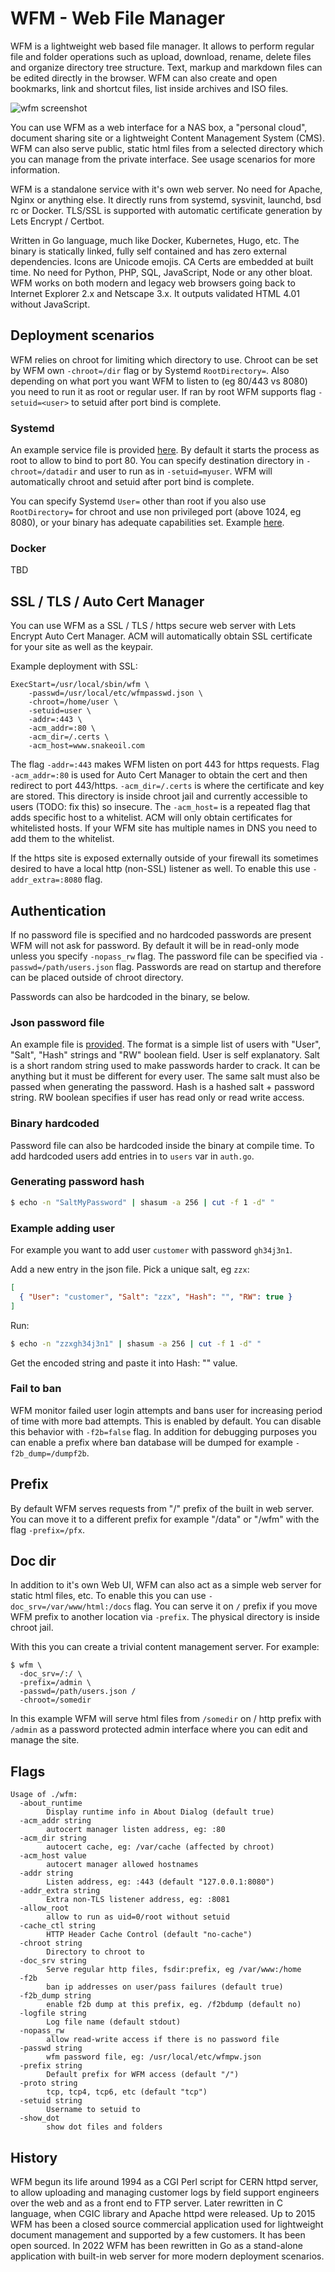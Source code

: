 # WFM - Web File Manager
WFM is a lightweight web based file manager. It allows to perform
regular file and folder operations such as upload, download, rename, delete files
and organize directory tree structure. Text, markup and markdown files can be
edited directly in the browser. WFM can also create and open bookmarks, link and
shortcut files, list inside archives and ISO files.

![wfm screenshot](screenshot.png "WFM Screenshot")

You can use WFM as a web interface for a NAS box, a "personal cloud", document
sharing site or a lightweight Content Management System (CMS). WFM can also serve
public, static html files from a selected directory which you can manage from the
private interface. See usage scenarios for more information.

WFM is a standalone service with it's own web server. No need for Apache, Nginx or
anything else. It directly runs from systemd, sysvinit, launchd, bsd rc or Docker.
TLS/SSL is supported with automatic certificate generation by Lets Encrypt / Certbot.

Written in Go language, much like Docker, Kubernetes, Hugo, etc. The binary is statically
linked, fully self contained and has zero external dependencies. Icons are Unicode
emojis. CA Certs are embedded at built time. No need for Python, PHP, SQL, JavaScript,
Node or any other bloat. WFM works on both modern and legacy web browsers going back to
Internet Explorer 2.x and Netscape 3.x. It outputs validated HTML 4.01 without JavaScript.

## Deployment scenarios

WFM relies on chroot for limiting which directory to use. Chroot can be set by WFM own
`-chroot=/dir` flag or by Systemd `RootDirectory=`. Also depending on what port you want
WFM to listen to (eg 80/443 vs 8080) you need to run it as root or regular user. If ran
by root WFM supports flag `-setuid=<user>` to setuid after port bind is complete.

### Systemd

An example service file is provided [here](service/systemd/wfm80.service). By default it
starts the process as root to allow to bind to port 80. You can specify destination
directory in `-chroot=/datadir` and user to run as in `-setuid=myuser`. WFM will
automatically chroot and setuid after port bind is complete.

You can specify Systemd `User=` other than root if you also use `RootDirectory=` for
chroot and use non privileged port (above 1024, eg 8080), or your binary has adequate
capabilities set. Example [here](service/systemd/wfm8080.service).


### Docker

TBD

## SSL / TLS / Auto Cert Manager

You can use WFM as a SSL / TLS / https secure web server with Lets Encrypt Auto Cert Manager.
ACM will automatically obtain SSL certificate for your site as well as the keypair.

Example deployment with SSL:

```text
ExecStart=/usr/local/sbin/wfm \
	-passwd=/usr/local/etc/wfmpasswd.json \
	-chroot=/home/user \
	-setuid=user \
	-addr=:443 \
	-acm_addr=:80 \
	-acm_dir=/.certs \
	-acm_host=www.snakeoil.com
```

The flag `-addr=:443` makes WFM listen on port 443 for https requests.
Flag `-acm_addr=:80` is used for Auto Cert Manager to obtain the cert
and then redirect to port 443/https. `-acm_dir=/.certs` is where the
certificate and key are stored. This directory is inside chroot jail
and currently accessible to users (TODO: fix this) so insecure. The
`-acm_host=` is a repeated flag that adds specific host to a whitelist.
ACM will only obtain certificates for whitelisted hosts. If your WFM
site has multiple names in DNS you need to add them to the whitelist.

If the https site is exposed externally outside of your firewall its
sometimes desired to have a local http (non-SSL) listener as well. To
enable this use `-addr_extra=:8080` flag.

## Authentication

If no password file is specified and no hardcoded passwords are present
WFM will not ask for password. By default it will be in read-only mode
unless you specify `-nopass_rw` flag. The password file can be specified
via `-passwd=/path/users.json` flag. Passwords are read on startup and
therefore can be placed outside of chroot directory.

Passwords can also be hardcoded in the binary, se below.

### Json password file

An example file is [provided](users.json). The format is a simple list of
users with "User", "Salt", "Hash" strings and "RW" boolean field. User
is self explanatory. Salt is a short random string used to make passwords
harder to crack. It can be anything but it must be different for every user.
The same salt must also be passed when generating the password. Hash is
a hashed salt + password string. RW boolean specifies if user has read only
or read write access.

### Binary hardcoded

Password file can also be hardcoded inside the binary at compile time.
To add hardcoded users add entries in to `users` var in `auth.go`.

### Generating password hash

```sh
$ echo -n "SaltMyPassword" | shasum -a 256 | cut -f 1 -d" "
```

### Example adding user

For example you want to add user `customer` with password `gh34j3n1`.

Add a new entry in the json file. Pick a unique salt, eg `zzx`:

```json
[
  { "User": "customer", "Salt": "zzx", "Hash": "", "RW": true }
]
```

Run:

```sh
$ echo -n "zzxgh34j3n1" | shasum -a 256 | cut -f 1 -d" "
```

Get the encoded string and paste it into Hash: "" value.

### Fail to ban

WFM monitor failed user login attempts and bans user for increasing period of
time with more bad attempts. This is enabled by default. You can disable this
behavior with `-f2b=false` flag. In addition for debugging purposes you can
enable a prefix where ban database will be dumped for example `-f2b_dump=/dumpf2b`.

## Prefix

By default WFM serves requests from "/" prefix of the built in web server.
You can move it to a different prefix for example "/data" or "/wfm" with the
flag `-prefix=/pfx`.

## Doc dir

In addition to it's own Web UI, WFM can also act as a simple web server for
static html files, etc. To enable this you can use `-doc_srv=/var/www/html:/docs`
flag. You can serve it on `/` prefix if you move WFM prefix to another location
via `-prefix`. The physical directory is inside chroot jail.

With this you can create a trivial content management server. For example:

```shell
$ wfm \
  -doc_srv=/:/ \
  -prefix=/admin \
  -passwd=/path/users.json /
  -chroot=/somedir
```

In this example WFM will serve html files from `/somedir` on / http prefix
with `/admin` as a password protected admin interface where you can edit
and manage the site.

## Flags

```text
Usage of ./wfm:
  -about_runtime
        Display runtime info in About Dialog (default true)
  -acm_addr string
        autocert manager listen address, eg: :80
  -acm_dir string
        autocert cache, eg: /var/cache (affected by chroot)
  -acm_host value
        autocert manager allowed hostnames
  -addr string
        Listen address, eg: :443 (default "127.0.0.1:8080")
  -addr_extra string
        Extra non-TLS listener address, eg: :8081
  -allow_root
        allow to run as uid=0/root without setuid
  -cache_ctl string
        HTTP Header Cache Control (default "no-cache")
  -chroot string
        Directory to chroot to
  -doc_srv string
        Serve regular http files, fsdir:prefix, eg /var/www:/home
  -f2b
        ban ip addresses on user/pass failures (default true)
  -f2b_dump string
        enable f2b dump at this prefix, eg. /f2bdump (default no)
  -logfile string
        Log file name (default stdout)
  -nopass_rw
        allow read-write access if there is no password file
  -passwd string
        wfm password file, eg: /usr/local/etc/wfmpw.json
  -prefix string
        Default prefix for WFM access (default "/")
  -proto string
        tcp, tcp4, tcp6, etc (default "tcp")
  -setuid string
        Username to setuid to
  -show_dot
        show dot files and folders
```

## History
WFM begun its life around 1994 as a CGI Perl script for CERN httpd server, to allow
uploading and managing customer logs by field support engineers over the web and
as a front end to FTP server. Later rewritten in C language, when CGIC library and
Apache httpd were released. Up to 2015 WFM has been a closed source commercial
application used for lightweight document management and supported by a few customers.
It has been open sourced. In 2022 WFM has been rewritten in Go as a stand-alone
application with built-in web server for more modern deployment scenarios.
